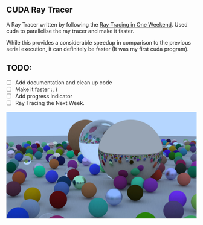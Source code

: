 ## CUDA Ray Tracer

A Ray Tracer written by following the [Ray Tracing in One Weekend](https://raytracing.github.io/books/RayTracingInOneWeekend.html#overview). Used cuda to parallelise the ray tracer and make it faster.

While this provides a considerable speedup in comparison to the previous serial execution, it can definitely be faster (It was my first cuda program).

## TODO:
- [ ] Add documentation and clean up code
- [ ] Make it faster :, )
- [ ] Add progress indicator
- [ ] Ray Tracing the Next Week.

![exampple render](https://github.com/prathamkundan/ray-tracer/blob/main/images/image.jpg?raw=true)